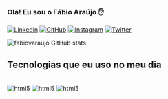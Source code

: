 ### Olá! Eu sou o Fábio Araújo ✋

[![Linkedin](https://img.shields.io/badge/LinkedIn-0077B5?style=for-the-badge&logo=linkedin&logoColor=white)](https://www.linkedin.com/in/fabiovaraujo/)
[![GitHub](https://img.shields.io/badge/GitHub-100000?style=for-the-badge&logo=github&logoColor=white)](https://github.com/fabiovaraujo)
[![Instagram](https://img.shields.io/badge/Instagram-E4405F?style=for-the-badge&logo=instagram&logoColor=white)](https://www.instagram.com/fabioaraujo.93/)
[![Twitter](https://img.shields.io/badge/Twitter-1DA1F2?style=for-the-badge&logo=twitter&logoColor=white)](https://twitter.com/FabiovAraujo93)

![fabiovaraujo GitHub stats](https://github-readme-stats.vercel.app/api?username=fabiovaraujo&show_icons=true&theme=dracula)

## Tecnologias que eu uso no meu dia

<div style="display: inline_block"><br/>
<img aling="center" alt="html5" src="https://img.shields.io/badge/HTML5-E34F26?style=for-the-badge&logo=html5&logoColor=white">
<img aling="center" alt="html5" src="https://img.shields.io/badge/CSS3-1572B6?style=for-the-badge&logo=css3&logoColor=white">
<img aling="center" alt="html5" src="https://img.shields.io/badge/JavaScript-F7DF1E?style=for-the-badge&logo=javascript&logoColor=black">

</div>
